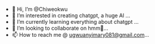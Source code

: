- 👋 Hi, I’m @Chiweokwu
- 👀 I’m interested in creating chatgpt, a huge Al ...
- 🌱 I’m currently learning everything about chatgpt ...
- 💞️ I’m looking to collaborate on hmm🤔...
- 📫 How to reach me @ ugwuanyimary081@gmail.com...

<!---
Chiweokwu/Chiweokwu is a ✨ special ✨ repository because its `README.md` (this file) appears on your GitHub profile.
You can click the Preview link to take a look at your changes.
--->

